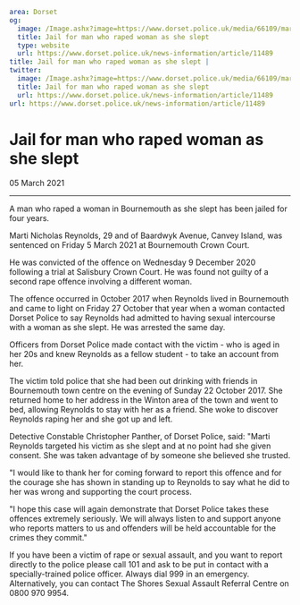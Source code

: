 ```yaml
area: Dorset
og:
  image: /Image.ashx?image=https://www.dorset.police.uk/media/66109/marti-reynolds-9-december-2020.jpg&amp;amp;width=150
  title: Jail for man who raped woman as she slept
  type: website
  url: https://www.dorset.police.uk/news-information/article/11489
title: Jail for man who raped woman as she slept |
twitter:
  image: /Image.ashx?image=https://www.dorset.police.uk/media/66109/marti-reynolds-9-december-2020.jpg&amp;amp;width=150
  title: Jail for man who raped woman as she slept
  url: https://www.dorset.police.uk/news-information/article/11489
url: https://www.dorset.police.uk/news-information/article/11489
```

# Jail for man who raped woman as she slept

05 March 2021

* * *

A man who raped a woman in Bournemouth as she slept has been jailed for four years.

Marti Nicholas Reynolds, 29 and of Baardwyk Avenue, Canvey Island, was sentenced on Friday 5 March 2021 at Bournemouth Crown Court.

He was convicted of the offence on Wednesday 9 December 2020 following a trial at Salisbury Crown Court. He was found not guilty of a second rape offence involving a different woman.

The offence occurred in October 2017 when Reynolds lived in Bournemouth and came to light on Friday 27 October that year when a woman contacted Dorset Police to say Reynolds had admitted to having sexual intercourse with a woman as she slept. He was arrested the same day.

Officers from Dorset Police made contact with the victim - who is aged in her 20s and knew Reynolds as a fellow student - to take an account from her.

The victim told police that she had been out drinking with friends in Bournemouth town centre on the evening of Sunday 22 October 2017. She returned home to her address in the Winton area of the town and went to bed, allowing Reynolds to stay with her as a friend. She woke to discover Reynolds raping her and she got up and left.

Detective Constable Christopher Panther, of Dorset Police, said: "Marti Reynolds targeted his victim as she slept and at no point had she given consent. She was taken advantage of by someone she believed she trusted.

"I would like to thank her for coming forward to report this offence and for the courage she has shown in standing up to Reynolds to say what he did to her was wrong and supporting the court process.

"I hope this case will again demonstrate that Dorset Police takes these offences extremely seriously. We will always listen to and support anyone who reports matters to us and offenders will be held accountable for the crimes they commit."

If you have been a victim of rape or sexual assault, and you want to report directly to the police please call 101 and ask to be put in contact with a specially-trained police officer. Always dial 999 in an emergency. Alternatively, you can contact The Shores Sexual Assault Referral Centre on 0800 970 9954.
